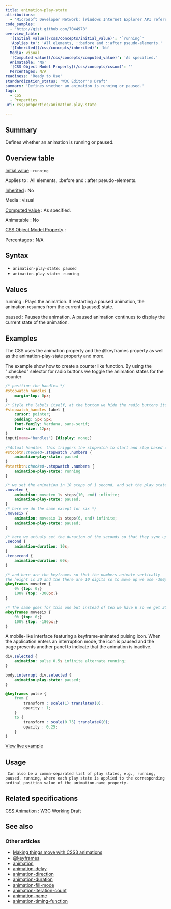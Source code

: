 ```yaml
---
title: animation-play-state
attributions:
  - 'Microsoft Developer Network: [Windows Internet Explorer API reference Article](http://msdn.microsoft.com/en-us/library/ie/hh828809%28v=vs.85%29.aspx)'
code_samples:
  - 'http://gist.github.com/7044978'
overview_table:
  '[Initial value](/css/concepts/initial_value)': '`running`'
  'Applies to': 'All elements, ::before and ::after pseudo-elements.'
  '[Inherited](/css/concepts/inherited)': 'No'
  Media: visual
  '[Computed value](/css/concepts/computed_value)': 'As specified.'
  Animatable: 'No'
  '[CSS Object Model Property](/css/concepts/cssom)': ''
  Percentages: N/A
readiness: 'Ready to Use'
standardization_status: 'W3C Editor''s Draft'
summary: 'Defines whether an animation is running or paused.'
tags:
  - CSS
  - Properties
uri: css/properties/animation-play-state

---
```

## Summary

Defines whether an animation is running or paused.

## Overview table

[Initial value](/css/concepts/initial_value)
:   `running`

Applies to
:   All elements, ::before and ::after pseudo-elements.

[Inherited](/css/concepts/inherited)
:   No

Media
:   visual

[Computed value](/css/concepts/computed_value)
:   As specified.

Animatable
:   No

[CSS Object Model Property](/css/concepts/cssom)
:

Percentages
:   N/A

## Syntax

-   `animation-play-state: paused`
-   `animation-play-state: running`

## Values

running
:   Plays the animation. If restarting a paused animation, the animation resumes from the current (paused) state.

paused
:   Pauses the animation. A paused animation continues to display the current state of the animation.

## Examples

The CSS uses the animation property and the @keyframes property as well as the animation-play-state property and more.

The example show how to create a counter like function. By using the ":checked" selector for radio buttons we toggle the animation states for the counter

``` css
/* position the handles */
#stopwatch_handles {
    margin-top: 0px;
}
/* Style the labels itself, at the bottom we hide the radio buttons itself */
#stopwatch_handles label {
    cursor: pointer;
    padding: 5px 5px;
    font-family: Verdana, sans-serif;
    font-size: 12px;
}
input[name="handles"] {display: none;}

/*Actual handles  this triggers the stopwatch to start and stop based on the state of the radio buttons */
#stopbtn:checked~.stopwatch .numbers {
    animation-play-state: paused
}
#startbtn:checked~.stopwatch .numbers {
    animation-play-state: running
}

/* we set the animation in 10 steps of 1 second, and set the play state to paused by default */
.moveten {
    animation: moveten 1s steps(10, end) infinite;
    animation-play-state: paused;
}
/* here we do the same except for six */
.movesix {
    animation: movesix 1s steps(6, end) infinite;
    animation-play-state: paused;
}

/* here we actualy set the duration of the seconds so that they sync up when needed */
.second {
    animation-duration: 10s;
}
.tensecond {
    animation-duration: 60s;
}

/* and here are the keyframes so that the numbers animate vertically
The height is 30 and the there are 10 digits so to move up we use -300px (30x10) */
@keyframes moveten {
    0% {top: 0;}
    100% {top: -300px;}
}

/* The same goes for this one but instead of ten we have 6 so we get 30x6 = 180px */
@keyframes movesix {
    0% {top: 0;}
    100% {top: -180px;}
}
```

A mobile-like interface featuring a keyframe-animated pulsing icon. When the application enters an interruption mode, the icon is paused and the page presents another panel to indicate that the animation is inactive.

``` css
div.selected {
    animation: pulse 0.5s infinite alternate running;
}

body.interrupt div.selected {
    animation-play-state: paused;
}

@keyframes pulse {
    from {
        transform : scale(1) translateX(0);
        opacity : 1;
    }
    to {
        transform : scale(0.75) translateX(0);
        opacity : 0.25;
    }
}
```

[View live example](http://code.webplatform.org/gist/7044978)

## Usage

     Can also be a comma-separated list of play states, e.g., running, paused, running, where each play state is applied to the corresponding ordinal position value of the animation-name property.

## Related specifications

[CSS Animation](http://www.w3.org/TR/css3-animations/)
:   W3C Working Draft

## See also

### Other articles

-   [Making things move with CSS3 animations](/tutorials/css_animations)
-   [@keyframes](/css/atrules/@keyframes)
-   [animation](/css/properties/animation)
-   [animation-delay](/css/properties/animation-delay)
-   [animation-direction](/css/properties/animation-direction)
-   [animation-duration](/css/properties/animation-duration)
-   [animation-fill-mode](/css/properties/animation-fill-mode)
-   [animation-iteration-count](/css/properties/animation-iteration-count)
-   [animation-name](/css/properties/animation-name)
-   [animation-timing-function](/css/properties/animation-timing-function)
